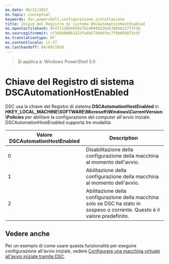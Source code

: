 ```yaml
---
ms.date: 06/12/2017
ms.topic: conceptual
keywords: dsc,powershell,configurazione,installazione
title: Chiave del Registro di sistema DSCAutomationHostEnabled
ms.openlocfilehash: 9fd71120b4959a7b14094922b453b05b217f3736
ms.sourcegitcommit: cf195b090b3223fa4917206dfec7f0b603873cdf
ms.translationtype: HT
ms.contentlocale: it-IT
ms.lasthandoff: 04/09/2018
---
```

>Si applica a: Windows PowerShell 5.0

# <a name="dscautomationhostenabled-registry-key"></a>Chiave del Registro di sistema DSCAutomationHostEnabled

DSC usa la chiave del Registro di sistema **DSCAutomationHostEnabled** in **HKEY_LOCAL_MACHINE\SOFTWARE\Microsoft\Windows\CurrentVersion\Policies** per abilitare la configurazione del computer all'avvio iniziale.
DSCAutomationHostEnabled supporta tre modalità:

|  Valore DSCAutomationHostEnabled  |  Description   |
|---|---|
0 | Disabilitazione della configurazione della macchina al momento dell'avvio. |
1 | Abilitazione della configurazione della macchina al momento dell'avvio. |
2 | Abilitazione della configurazione della macchina solo se DSC ha stato in sospeso o corrente. Questo è il valore predefinito. |

## <a name="see-also"></a>Vedere anche

Per un esempio di come usare questa funzionalità per eseguire configurazione all'avvio iniziale, vedere [Configurare una macchina virtuale all'avvio iniziale tramite DSC](bootstrapDsc.md).